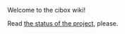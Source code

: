 Welcome to the cibox wiki!

Read [the status of the project](https://github.com/propeoplemd/cibox/wiki/CIBOX), please.
